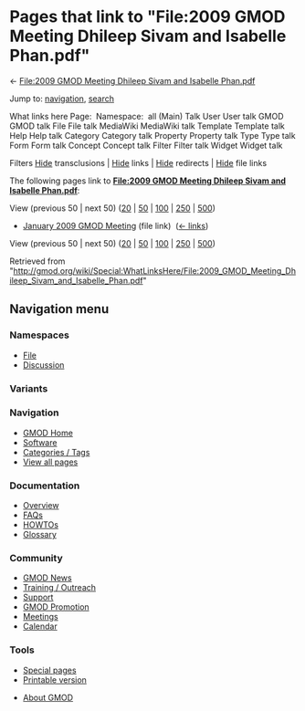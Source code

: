 <div id="mw-page-base" class="noprint">

</div>

<div id="mw-head-base" class="noprint">

</div>

<div id="content" class="mw-body" role="main">

<span id="top"></span>

<div id="mw-js-message" style="display:none;">

</div>



# <span dir="auto">Pages that link to "File:2009 GMOD Meeting Dhileep Sivam and Isabelle Phan.pdf"</span>

<div id="bodyContent">

<div id="contentSub">

← [File:2009 GMOD Meeting Dhileep Sivam and Isabelle
Phan.pdf](/wiki/File:2009_GMOD_Meeting_Dhileep_Sivam_and_Isabelle_Phan.pdf "File:2009 GMOD Meeting Dhileep Sivam and Isabelle Phan.pdf")

</div>

<div id="jump-to-nav" class="mw-jump">

Jump to: [navigation](#mw-navigation), [search](#p-search)

</div>

<div id="mw-content-text">

What links here Page:  Namespace:  all (Main) Talk User User talk GMOD
GMOD talk File File talk MediaWiki MediaWiki talk Template Template talk
Help Help talk Category Category talk Property Property talk Type Type
talk Form Form talk Concept Concept talk Filter Filter talk Widget
Widget talk

Filters
[Hide](/mediawiki/index.php?title=Special:WhatLinksHere/File:2009_GMOD_Meeting_Dhileep_Sivam_and_Isabelle_Phan.pdf&hidetrans=1 "Special:WhatLinksHere/File:2009 GMOD Meeting Dhileep Sivam and Isabelle Phan.pdf")
transclusions \|
[Hide](/mediawiki/index.php?title=Special:WhatLinksHere/File:2009_GMOD_Meeting_Dhileep_Sivam_and_Isabelle_Phan.pdf&hidelinks=1 "Special:WhatLinksHere/File:2009 GMOD Meeting Dhileep Sivam and Isabelle Phan.pdf")
links \|
[Hide](/mediawiki/index.php?title=Special:WhatLinksHere/File:2009_GMOD_Meeting_Dhileep_Sivam_and_Isabelle_Phan.pdf&hideredirs=1 "Special:WhatLinksHere/File:2009 GMOD Meeting Dhileep Sivam and Isabelle Phan.pdf")
redirects \|
[Hide](/mediawiki/index.php?title=Special:WhatLinksHere/File:2009_GMOD_Meeting_Dhileep_Sivam_and_Isabelle_Phan.pdf&hideimages=1 "Special:WhatLinksHere/File:2009 GMOD Meeting Dhileep Sivam and Isabelle Phan.pdf")
file links

The following pages link to **[File:2009 GMOD Meeting Dhileep Sivam and
Isabelle
Phan.pdf](/wiki/File:2009_GMOD_Meeting_Dhileep_Sivam_and_Isabelle_Phan.pdf "File:2009 GMOD Meeting Dhileep Sivam and Isabelle Phan.pdf")**:

View (previous 50 \| next 50)
([20](/mediawiki/index.php?title=Special:WhatLinksHere/File:2009_GMOD_Meeting_Dhileep_Sivam_and_Isabelle_Phan.pdf&limit=20 "Special:WhatLinksHere/File:2009 GMOD Meeting Dhileep Sivam and Isabelle Phan.pdf")
\|
[50](/mediawiki/index.php?title=Special:WhatLinksHere/File:2009_GMOD_Meeting_Dhileep_Sivam_and_Isabelle_Phan.pdf&limit=50 "Special:WhatLinksHere/File:2009 GMOD Meeting Dhileep Sivam and Isabelle Phan.pdf")
\|
[100](/mediawiki/index.php?title=Special:WhatLinksHere/File:2009_GMOD_Meeting_Dhileep_Sivam_and_Isabelle_Phan.pdf&limit=100 "Special:WhatLinksHere/File:2009 GMOD Meeting Dhileep Sivam and Isabelle Phan.pdf")
\|
[250](/mediawiki/index.php?title=Special:WhatLinksHere/File:2009_GMOD_Meeting_Dhileep_Sivam_and_Isabelle_Phan.pdf&limit=250 "Special:WhatLinksHere/File:2009 GMOD Meeting Dhileep Sivam and Isabelle Phan.pdf")
\|
[500](/mediawiki/index.php?title=Special:WhatLinksHere/File:2009_GMOD_Meeting_Dhileep_Sivam_and_Isabelle_Phan.pdf&limit=500 "Special:WhatLinksHere/File:2009 GMOD Meeting Dhileep Sivam and Isabelle Phan.pdf"))

- [January 2009 GMOD
  Meeting](/wiki/January_2009_GMOD_Meeting "January 2009 GMOD Meeting")
  (file link) ‎ <span class="mw-whatlinkshere-tools">([←
  links](/mediawiki/index.php?title=Special:WhatLinksHere&target=January+2009+GMOD+Meeting "Special:WhatLinksHere"))</span>

View (previous 50 \| next 50)
([20](/mediawiki/index.php?title=Special:WhatLinksHere/File:2009_GMOD_Meeting_Dhileep_Sivam_and_Isabelle_Phan.pdf&limit=20 "Special:WhatLinksHere/File:2009 GMOD Meeting Dhileep Sivam and Isabelle Phan.pdf")
\|
[50](/mediawiki/index.php?title=Special:WhatLinksHere/File:2009_GMOD_Meeting_Dhileep_Sivam_and_Isabelle_Phan.pdf&limit=50 "Special:WhatLinksHere/File:2009 GMOD Meeting Dhileep Sivam and Isabelle Phan.pdf")
\|
[100](/mediawiki/index.php?title=Special:WhatLinksHere/File:2009_GMOD_Meeting_Dhileep_Sivam_and_Isabelle_Phan.pdf&limit=100 "Special:WhatLinksHere/File:2009 GMOD Meeting Dhileep Sivam and Isabelle Phan.pdf")
\|
[250](/mediawiki/index.php?title=Special:WhatLinksHere/File:2009_GMOD_Meeting_Dhileep_Sivam_and_Isabelle_Phan.pdf&limit=250 "Special:WhatLinksHere/File:2009 GMOD Meeting Dhileep Sivam and Isabelle Phan.pdf")
\|
[500](/mediawiki/index.php?title=Special:WhatLinksHere/File:2009_GMOD_Meeting_Dhileep_Sivam_and_Isabelle_Phan.pdf&limit=500 "Special:WhatLinksHere/File:2009 GMOD Meeting Dhileep Sivam and Isabelle Phan.pdf"))

</div>

<div class="printfooter">

Retrieved from
"<http://gmod.org/wiki/Special:WhatLinksHere/File:2009_GMOD_Meeting_Dhileep_Sivam_and_Isabelle_Phan.pdf>"

</div>

<div id="catlinks" class="catlinks catlinks-allhidden">

</div>

<div class="visualClear">

</div>

</div>

</div>

<div id="mw-navigation">

## Navigation menu

<div id="mw-head">



<div id="left-navigation">

<div id="p-namespaces" class="vectorTabs" role="navigation"
aria-labelledby="p-namespaces-label">

### Namespaces

- <span id="ca-nstab-image"><a
  href="/wiki/File:2009_GMOD_Meeting_Dhileep_Sivam_and_Isabelle_Phan.pdf"
  accesskey="c" title="View the file page [c]">File</a></span>
- <span id="ca-talk"><a
  href="/mediawiki/index.php?title=File_talk:2009_GMOD_Meeting_Dhileep_Sivam_and_Isabelle_Phan.pdf&amp;action=edit&amp;redlink=1"
  accesskey="t"
  title="Discussion about the content page [t]">Discussion</a></span>

</div>

<div id="p-variants" class="vectorMenu emptyPortlet" role="navigation"
aria-labelledby="p-variants-label">

### 

### Variants[](#)

<div class="menu">

</div>

</div>

</div>

<div id="right-navigation">





</div>



</div>

</div>

</div>

<div id="mw-panel">

<div id="p-logo" role="banner">

<a href="/wiki/Main_Page"
style="background-image: url(http://gmod.org/images/GMOD-cogs.png);"
title="Visit the main page"></a>

</div>

<div id="p-Navigation" class="portal" role="navigation"
aria-labelledby="p-Navigation-label">

### Navigation

<div class="body">

- <span id="n-GMOD-Home">[GMOD Home](/wiki/Main_Page)</span>
- <span id="n-Software">[Software](/wiki/GMOD_Components)</span>
- <span id="n-Categories-.2F-Tags">[Categories /
  Tags](/wiki/Categories)</span>
- <span id="n-View-all-pages">[View all
  pages](/wiki/Special:AllPages)</span>

</div>

</div>

<div id="p-Documentation" class="portal" role="navigation"
aria-labelledby="p-Documentation-label">

### Documentation

<div class="body">

- <span id="n-Overview">[Overview](/wiki/Overview)</span>
- <span id="n-FAQs">[FAQs](/wiki/Category:FAQ)</span>
- <span id="n-HOWTOs">[HOWTOs](/wiki/Category:HOWTO)</span>
- <span id="n-Glossary">[Glossary](/wiki/Glossary)</span>

</div>

</div>

<div id="p-Community" class="portal" role="navigation"
aria-labelledby="p-Community-label">

### Community

<div class="body">

- <span id="n-GMOD-News">[GMOD News](/wiki/GMOD_News)</span>
- <span id="n-Training-.2F-Outreach">[Training /
  Outreach](/wiki/Training_and_Outreach)</span>
- <span id="n-Support">[Support](/wiki/Support)</span>
- <span id="n-GMOD-Promotion">[GMOD
  Promotion](/wiki/GMOD_Promotion)</span>
- <span id="n-Meetings">[Meetings](/wiki/Meetings)</span>
- <span id="n-Calendar">[Calendar](/wiki/Calendar)</span>

</div>

</div>

<div id="p-tb" class="portal" role="navigation"
aria-labelledby="p-tb-label">

### Tools

<div class="body">

- <span id="t-specialpages"><a href="/wiki/Special:SpecialPages" accesskey="q"
  title="A list of all special pages [q]">Special pages</a></span>
- <span id="t-print"><a
  href="/mediawiki/index.php?title=Special:WhatLinksHere/File:2009_GMOD_Meeting_Dhileep_Sivam_and_Isabelle_Phan.pdf&amp;printable=yes"
  rel="alternate" accesskey="p"
  title="Printable version of this page [p]">Printable version</a></span>

</div>

</div>

</div>

</div>

<div id="footer" role="contentinfo">

- <span id="footer-places-about">[About
  GMOD](/wiki/GMOD:About "GMOD:About")</span>

<!-- -->






</div>
